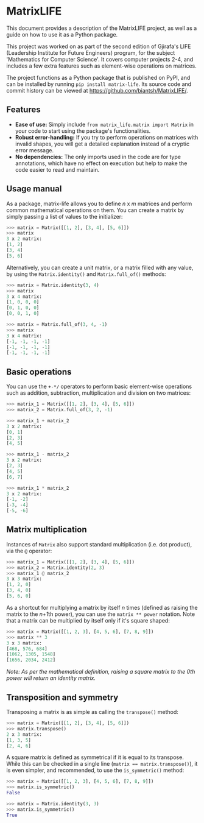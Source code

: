 # MatrixLIFE

This document provides a description of the MatrixLIFE project, as well as a guide on how to use it as a Python package. 

This project was worked on as part of the second edition of Gjirafa's LIFE (Leadership Institute for Future Engineers) program, for the subject 'Mathematics for Computer Science'. It covers computer projects 2-4, and includes a few extra features such as element-wise operations on matrices.

The project functions as a Python package that is published on PyPI, and can be installed by running `pip install matrix-life`. Its source code and commit history can be viewed at https://github.com/biantsh/MatrixLIFE/.


## Features

- **Ease of use:** Simply include `from matrix_life.matrix import Matrix` in your code to start using the package's functionalities.  
- **Robust error-handling:** If you try to perform operations on matrices with invalid shapes, you will get a detailed explanation instead of a cryptic error message.  
- **No dependencies:** The only imports used in the code are for type annotations, which have no effect on execution but help to make the code easier to read and maintain.  

## Usage manual

As a package, matrix-life allows you to define _n_ x _m_ matrices and perform common mathematical operations on them. You can create a matrix by simply passing a list of values to the initializer:

```python
>>> matrix = Matrix([[1, 2], [3, 4], [5, 6]])
>>> matrix
3 x 2 matrix:
[1, 2]
[3, 4]
[5, 6]
```

Alternatively, you can create a unit matrix, or a matrix filled with any value, by using the `Matrix.identity()` and `Matrix.full_of()` methods:

```python
>>> matrix = Matrix.identity(3, 4)
>>> matrix
3 x 4 matrix:
[1, 0, 0, 0]
[0, 1, 0, 0]
[0, 0, 1, 0]

>>> matrix = Matrix.full_of(3, 4, -1)
>>> matrix
3 x 4 matrix:
[-1, -1, -1, -1]
[-1, -1, -1, -1]
[-1, -1, -1, -1]
```

## Basic operations

You can use the `+-*/` operators to perform basic element-wise operations such as addition, subtraction, multiplication and division on two matrices:

```python
>>> matrix_1 = Matrix([[1, 2], [3, 4], [5, 6]])
>>> matrix_2 = Matrix.full_of(3, 2, -1)

>>> matrix_1 + matrix_2
3 x 2 matrix:
[0, 1]
[2, 3]
[4, 5]

>>> matrix_1 - matrix_2
3 x 2 matrix:
[2, 3]
[4, 5]
[6, 7]

>>> matrix_1 * matrix_2
3 x 2 matrix:
[-1, -2]
[-3, -4]
[-5, -6]
```

## Matrix multiplication

Instances of `Matrix` also support standard multiplication (i.e. dot product), via the `@` operator:

```python
>>> matrix_1 = Matrix([[1, 2], [3, 4], [5, 6]])
>>> matrix_2 = Matrix.identity(2, 3)
>>> matrix_1 @ matrix_2
3 x 3 matrix:
[1, 2, 0]
[3, 4, 0]
[5, 6, 0]
```

As a shortcut for multiplying a matrix by itself _n_ times (defined as raising the matrix to the *n+1*th power), you can use the `matrix ** power` notation. Note that a matrix can be multiplied by itself only if it's square shaped:

```python
>>> matrix = Matrix([[1, 2, 3], [4, 5, 6], [7, 8, 9]])
>>> matrix ** 3
3 x 3 matrix:
[468, 576, 684]
[1062, 1305, 1548]
[1656, 2034, 2412]
```
_Note: As per the mathematical definition, raising a square matrix to the 0th power will return an identity matrix._

## Transposition and symmetry

Transposing a matrix is as simple as calling the `transpose()` method:

```python
>>> matrix = Matrix([[1, 2], [3, 4], [5, 6]])
>>> matrix.transpose()
2 x 3 matrix:
[1, 3, 5]
[2, 4, 6]
```

A square matrix is defined as symmetrical if it is equal to its transpose. While this can be checked in a single line (`matrix == matrix.transpose()`), it is even simpler, and recommended, to use the `is_symmetric()` method:

```python
>>> matrix = Matrix([[1, 2, 3], [4, 5, 6], [7, 8, 9]])
>>> matrix.is_symmetric()
False

>>> matrix = Matrix.identity(3, 3)
>>> matrix.is_symmetric()
True
```
